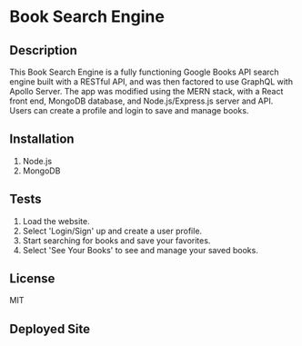 # Book Search Engine

## Description
This Book Search Engine is a fully functioning Google Books API search engine built with a RESTful API, and was then factored to use GraphQL with Apollo Server. The app was modified using the MERN stack, with a React front end, MongoDB database, and Node.js/Express.js server and API. Users can create a profile and login to save and manage books.

## Installation
1. Node.js
2. MongoDB

## Tests
1. Load the website.
2. Select 'Login/Sign' up and create a user profile.
3. Start searching for books and save your favorites.
4. Select 'See Your Books' to see and manage your saved books.

## License
MIT

## Deployed Site
